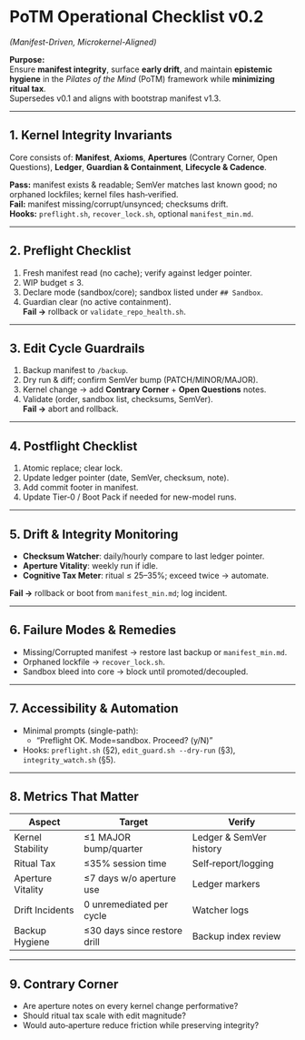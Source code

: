 # PoTM Operational Checklist v0.2  
*(Manifest-Driven, Microkernel-Aligned)*

**Purpose:**  
Ensure **manifest integrity**, surface **early drift**, and maintain **epistemic hygiene** in the *Pilates of the Mind* (PoTM) framework while **minimizing ritual tax**.  
Supersedes v0.1 and aligns with bootstrap manifest v1.3.

---

## 1. Kernel Integrity Invariants
Core consists of: **Manifest**, **Axioms**, **Apertures** (Contrary Corner, Open Questions), **Ledger**, **Guardian & Containment**, **Lifecycle & Cadence**.

**Pass:** manifest exists & readable; SemVer matches last known good; no orphaned lockfiles; kernel files hash‑verified.  
**Fail:** manifest missing/corrupt/unsynced; checksums drift.  
**Hooks:** `preflight.sh`, `recover_lock.sh`, optional `manifest_min.md`.

---

## 2. Preflight Checklist
1. Fresh manifest read (no cache); verify against ledger pointer.  
2. WIP budget ≤ 3.  
3. Declare mode (sandbox/core); sandbox listed under `## Sandbox`.  
4. Guardian clear (no active containment).  
**Fail →** rollback or `validate_repo_health.sh`.

---

## 3. Edit Cycle Guardrails
1. Backup manifest to `/backup`.  
2. Dry run & diff; confirm SemVer bump (PATCH/MINOR/MAJOR).  
3. Kernel change → add **Contrary Corner** + **Open Questions** notes.  
4. Validate (order, sandbox list, checksums, SemVer).  
**Fail →** abort and rollback.

---

## 4. Postflight Checklist
1. Atomic replace; clear lock.  
2. Update ledger pointer (date, SemVer, checksum, note).  
3. Add commit footer in manifest.  
4. Update Tier‑0 / Boot Pack if needed for new-model runs.

---

## 5. Drift & Integrity Monitoring
- **Checksum Watcher**: daily/hourly compare to last ledger pointer.  
- **Aperture Vitality**: weekly run if idle.  
- **Cognitive Tax Meter**: ritual ≤ 25–35%; exceed twice → automate.

**Fail →** rollback or boot from `manifest_min.md`; log incident.

---

## 6. Failure Modes & Remedies
- Missing/Corrupted manifest → restore last backup or `manifest_min.md`.  
- Orphaned lockfile → `recover_lock.sh`.  
- Sandbox bleed into core → block until promoted/decoupled.

---

## 7. Accessibility & Automation
- Minimal prompts (single-path):  
  - “Preflight OK. Mode=sandbox. Proceed? (y/N)”  
- Hooks: `preflight.sh` (§2), `edit_guard.sh --dry-run` (§3), `integrity_watch.sh` (§5).

---

## 8. Metrics That Matter
| Aspect            | Target                      | Verify                   |
|-------------------|----------------------------|--------------------------|
| Kernel Stability  | ≤1 MAJOR bump/quarter       | Ledger & SemVer history  |
| Ritual Tax        | ≤35% session time           | Self‑report/logging      |
| Aperture Vitality | ≤7 days w/o aperture use    | Ledger markers           |
| Drift Incidents   | 0 unremediated per cycle    | Watcher logs             |
| Backup Hygiene    | ≤30 days since restore drill| Backup index review      |

---

## 9. Contrary Corner
- Are aperture notes on every kernel change performative?  
- Should ritual tax scale with edit magnitude?  
- Would auto‑aperture reduce friction while preserving integrity?
